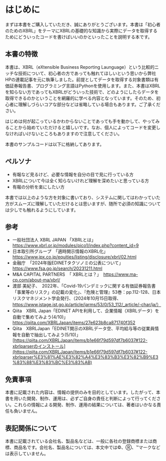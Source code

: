 # はじめに

まずは本書をご購入していただき、誠にありがとうございます。本書は「初心者のためのXBRL」をテーマにXBRLの基礎的な知識から実際にデータを取得するためにどういったコードを書けばいいのかといったことを説明する本です。

## 本書の特徴

本書は、XBRL（eXtensible Business Reporting Launguage）という比較的ニッチな技術について、初心者の方であっても触れてほしいという思いから弊社HPの連載記事を元に執筆しました。前提としてデータを取得する対象書類は有価証券報告書、プログラミング言語はPythonを使用します。また、本書はXBRLを知らない方であってもXBRLがどういった技術で、どのようにしたらデータを取得できるのかということを網羅的に学べる内容となっています。そのため、初心者に理解しづらいコアな部分などは省略している場合もあります。ご了承ください。

はじめは何が起こっているかわからないことであっても手を動かして、やってみることから始めていただけると嬉しいです。なお、個人によってコードを変更しなければいけないところもありますので注意してください。

本書のサンプルコードは以下に格納してあります。

## ペルソナ

- 有報など見るけど、必要な情報を自分の目で見に行っている方
- XBRLについて今は全く知らないけれど理解を深めたいと思っている方
- 有報の分析を楽にしたい方

本書では以上のような方を対象に書いており、システムに関してはわかっていた方がスムーズに理解していただけるとは思いますが、随所で必須の知識については少しでも触れるようにしています。

## 参考

- 一般社団法人 XBRL JAPAN 「XBRLとは」　https://www.xbrl.or.jp/modules/pico1/index.php?content_id=9
- 日本取引所グループ　「適時開示情報のXBRL化」　https://www.jpx.co.jp/equities/listing/disclosure/xbrl/02.html
- 金融庁　「2024年版EDINETタクソノミの公表について」　https://www.fsa.go.jp/search/20231211.html
- M&A CAPITAL PARTNERS　「 XBRLとは？」　https://www.ma-cp.com/about-ma/xbrl/
- 渡部 美紀子、　2022年、「Covid-19パンデミックに関する有価証券報告書「事業等のリスク」の記載の変化」、『危険と管理』53巻：pp.112-128、日本リスクマネジメント学会発行、（2024年10月15日取得、https://www.jstage.jst.go.jp/article/jarms/53/0/53_112/_article/-char/ja/）
- Qiita　XBRL Japan「EDINET APIを利用して、企業情報（XBRLデータ）を自動で集めてみよう(4/10)」　 https://qiita.com/XBRLJapan/items/27e623b8ca871740f352
- Qiita　XBRLJapan「EDINET開示のXBRLデータ空、平均給与等の従業員情報を自動で抽出してみよう(5/10)」　[https://qiita.com/XBRLJapan/items/b1e66f79d597df7b6037#122-xbrlparserのインストール](https://qiita.com/XBRLJapan/items/b1e66f79d597df7b6037#122-xbrlparser%E3%81%AE%E3%82%A4%E3%83%B3%E3%82%B9%E3%83%88%E3%83%BC%E3%83%AB)

## 免責事項

本書に記載された内容は、情報の提供のみを目的としています。したがって、本書を用いた開発、制作、運用は、必ずご自身の責任と判断によって行ってください。これらの情報による開発、制作、運用の結果については、著者はいかなる責任も負いません。

## 表記関係について

本書に記載されている会社名、製品名などは、一般に各社の登録商標または商標、商品名です。会社名、製品名については、本文中では©、Ⓡ、™マークなどは表示していません。